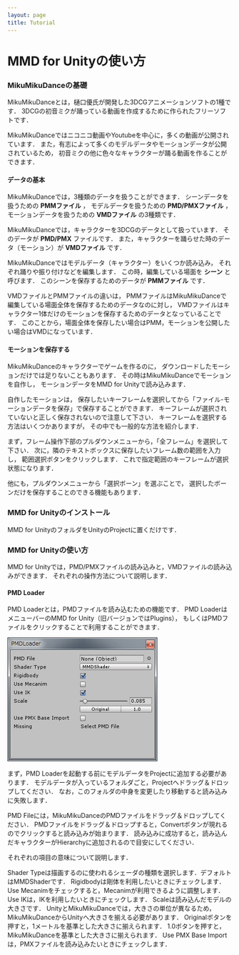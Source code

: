 ```yaml
---
layout: page
title: Tutorial
---
```


MMD for Unityの使い方
========================

### MikuMikuDanceの基礎
MikuMikuDanceとは，樋口優氏が開発した3DCGアニメーションソフトの1種です．
3DCGの初音ミクが踊っている動画を作成するために作られたフリーソフトです．

MikuMikuDanceではニコニコ動画やYoutubeを中心に，多くの動画が公開されています．
また，有志によって多くのモデルデータやモーションデータが公開されているため，
初音ミクの他に色々なキャラクターが踊る動画を作ることができます．

#### データの基本
MikuMikuDanceでは，3種類のデータを扱うことができます．
シーンデータを扱うための **PMMファイル** ，
モデルデータを扱うための **PMD/PMXファイル** ，
モーションデータを扱うための **VMDファイル** の3種類です．

MikuMikuDanceでは，キャラクターを3DCGのデータとして扱っています．
そのデータが **PMD/PMX** ファイルです．
また，キャラクターを踊らせた時のデータ（モーション）が **VMDファイル** です．

MikuMikuDanceではモデルデータ（キャラクター）をいくつか読み込み，
それぞれ踊りや振り付けなどを編集します．
この時，編集している場面を **シーン** と呼びます．
このシーンを保存するためのデータが **PMMファイル** です．

VMDファイルとPMMファイルの違いは，
PMMファイルはMikuMikuDanceで編集している場面全体を保存するためのデータなのに対し，
VMDファイルはキャラクター1体だけのモーションを保存するためのデータとなっていることです．
このことから，場面全体を保存したい場合はPMM，モーションを公開したい場合はVMDになっています．

#### モーションを保存する
MikuMikuDanceのキャラクターでゲームを作るのに，
ダウンロードしたモーションだけでは足りないこともあります．
その時はMikuMikuDanceでモーションを自作し，
モーションデータをMMD for Unityで読み込みます．

自作したモーションは，
保存したいキーフレームを選択してから「ファイル-モーションデータを保存」で保存することができます．
キーフレームが選択されていないと正しく保存されないので注意して下さい．
キーフレームを選択する方法はいくつかありますが，
その中でも一般的な方法を紹介します．

まず，フレーム操作下部のプルダウンメニューから，「全フレーム」を選択して下さい．
次に，隣のテキストボックスに保存したいフレーム数の範囲を入力し，
範囲選択ボタンをクリックします．
これで指定範囲のキーフレームが選択状態になります．

他にも，プルダウンメニューから「選択ボーン」を選ぶことで，
選択したボーンだけを保存することのできる機能もあります．

### MMD for Unityのインストール
MMD for UnityのフォルダをUnityのProjectに置くだけです．

### MMD for Unityの使い方
MMD for Unityでは，PMD/PMXファイルの読み込みと，VMDファイルの読み込みができます．
それぞれの操作方法について説明します．

#### PMD Loader
PMD Loaderとは，PMDファイルを読み込むための機能です．
PMD LoaderはメニューバーのMMD for Unity（旧バージョンではPlugins），
もしくはPMDファイルをクリックすることで利用することができます．

![メニューバーから呼び出したPMD Loader](/images/pmd-loader.png)

まず，PMD Loaderを起動する前にモデルデータをProjectに追加する必要があります．
モデルデータが入っているフォルダごと，Projectへドラッグ＆ドロップしてください．
なお，このフォルダの中身を変更したり移動すると読み込みに失敗します．

PMD Fileには，MikuMikuDanceのPMDファイルをドラッグ＆ドロップしてください．
PMDファイルをドラッグ＆ドロップすると，Convertボタンが現れるのでクリックすると読み込みが始まります．
読み込みに成功すると，読み込んだキャラクターがHierarchyに追加されるので目安にしてください．

それぞれの項目の意味について説明します．

Shader Typeは描画するのに使われるシェーダの種類を選択します．デフォルトはMMDShaderです．
Rigidbodyは剛体を利用したいときにチェックします．
Use Mecanimをチェックすると，Mecanimが利用できるように調整します．
Use IKは，IKを利用したいときにチェックします．
Scaleは読み込んだモデルの大きさです．
UnityとMikuMikuDanceでは，大きさの単位が異なるため，
MikuMikuDanceからUnityへ大きさを揃える必要があります．
Originalボタンを押すと，1メートルを基準とした大きさに揃えられます．
1.0ボタンを押すと，MikuMikuDanceを基準とした大きさに揃えられます．
Use PMX Base Importは，PMXファイルを読み込みたいときにチェックします．

